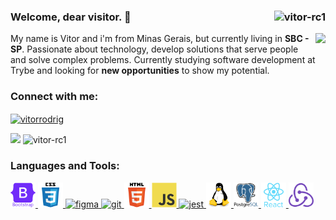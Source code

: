 <h3 align="left"> 
  Welcome, dear visitor. 👋
  <img align="right" src="https://komarev.com/ghpvc/?username=vitor-rc1&label=Profile%20views&color=0e75b6&style=flat" alt="vitor-rc1" />
</h3>

<img align="right" height="400" src="https://octocat-generator-assets.githubusercontent.com/my-octocat-1612917055574.png">

My name is Vitor and i'm from Minas Gerais, but currently living in **SBC - SP**.
Passionate about technology, develop solutions that serve people and solve complex problems.
Currently studying software development at Trybe and looking for **new opportunities** to show my potential.

<h3 align="left">Connect with me:</h3>
<p align="left">
<a href="https://linkedin.com/in/vitorrodrig" target="blank"><img align="center" src="https://image.flaticon.com/icons/svg/1384/1384014.svg" alt="vitorrodrig" height="60" /></a>
</p>

<p align="left">
    <img height="200" src="https://github-readme-stats.vercel.app/api?username=vitor-rc1&count_private=true&theme=yeblu"> 
    <img src="https://github-readme-stats.vercel.app/api/top-langs?username=vitor-rc1&show_icons=true&locale=en&layout=compact&theme=yeblu" alt="vitor-rc1" />
</p>

<h3 align="left">Languages and Tools:</h3>
<p align="left"> 
  <a href="https://getbootstrap.com" target="_blank"> 
    <img src="https://raw.githubusercontent.com/devicons/devicon/master/icons/bootstrap/bootstrap-plain-wordmark.svg" alt="bootstrap" width="40" height="40"/> 
  </a> 
  <a href="https://www.w3schools.com/css/" target="_blank"> 
    <img src="https://raw.githubusercontent.com/devicons/devicon/master/icons/css3/css3-original-wordmark.svg" alt="css3" width="40" height="40"/> 
  </a> 
  <a href="https://www.figma.com/" target="_blank"> 
    <img src="https://www.vectorlogo.zone/logos/figma/figma-icon.svg" alt="figma" width="40" height="40"/> 
  </a> 
  <a href="https://git-scm.com/" target="_blank"> 
    <img src="https://www.vectorlogo.zone/logos/git-scm/git-scm-icon.svg" alt="git" width="40" height="40"/> 
  </a> 
  <a href="https://www.w3.org/html/" target="_blank"> 
    <img src="https://raw.githubusercontent.com/devicons/devicon/master/icons/html5/html5-original-wordmark.svg" alt="html5" width="40" height="40"/> 
  </a> 
  <a href="https://developer.mozilla.org/en-US/docs/Web/JavaScript" target="_blank"> 
    <img src="https://raw.githubusercontent.com/devicons/devicon/master/icons/javascript/javascript-original.svg" alt="javascript" width="40" height="40"/> 
  </a> 
  <a href="https://jestjs.io" target="_blank"> 
    <img src="https://www.vectorlogo.zone/logos/jestjsio/jestjsio-icon.svg" alt="jest" width="40" height="40"/> 
  </a> 
  <a href="https://www.linux.org/" target="_blank"> 
    <img src="https://raw.githubusercontent.com/devicons/devicon/master/icons/linux/linux-original.svg" alt="linux" width="40" height="40"/> 
  </a> 
  <a href="https://www.postgresql.org" target="_blank"> 
    <img src="https://raw.githubusercontent.com/devicons/devicon/master/icons/postgresql/postgresql-original-wordmark.svg" alt="postgresql" width="40" height="40"/> 
  </a> 
  <a href="https://reactjs.org/" target="_blank"> 
    <img src="https://raw.githubusercontent.com/devicons/devicon/master/icons/react/react-original-wordmark.svg" alt="react" width="40" height="40"/> 
  </a> 
  <a href="https://redux.js.org" target="_blank"> 
    <img src="https://raw.githubusercontent.com/devicons/devicon/master/icons/redux/redux-original.svg" alt="redux" width="40" height="40"/> 
  </a> 
</p>

